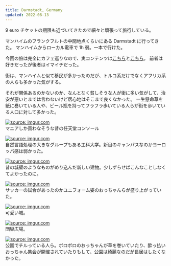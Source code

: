 ```yaml
---
title: Darmstadt, Germany
updated: 2022-08-13
---
```


9 euro チケットの期限も近づいてきたので細々と頑張って旅行している。

マンハイムのフランクフルトの中間地点くらいにある Darmstadt に行ってきた。
マンハイムからローカル電車で 1h 弱。一本で行けた。

今回の旅は完全にカフェ巡りなので、実コンテンツは[こちら](https://sotaro.io/coffee/timms-cafe)と[こちら](https://sotaro.io/coffee/woodrich-coffee)。
前者は好きだったが後者はイマイチだった。

街は、マンハイムと似て移民が多かったのだが、トルコ系だけでなくアフリカ系の人らも多かった気がする。

それが関係あるのかないのか、なんとなく貧しそうな人が街に多い気がして、治安が悪いとまでは言わないけど居心地はそこまで良くなかった。
一生懸命草を紙に巻いている人や、ビール瓶を持ってフラフラ歩いている人らが街を歩いている人口に対して多かった。

<a href="https://imgur.com/KniGxic"><img src="https://i.imgur.com/KniGxic.jpg" title="source: imgur.com" /></a>  
マニアしか買わなそうな昔の任天堂コンソール

<a href="https://imgur.com/qdLPm42"><img src="https://i.imgur.com/qdLPm42.jpg" title="source: imgur.com" /></a>  
自然言語処理の大きなグループもある工科大学。新目のキャンパスなのかヨーロッパ感は弱かった。

<a href="https://imgur.com/8rYRze9"><img src="https://i.imgur.com/8rYRze9.jpg" title="source: imgur.com" /></a>  
昔の城壁のようなものがめり込んだ新しい建物。少しずらせばこんなことしなくてよかったのに。

<a href="https://imgur.com/fcZm1ZY"><img src="https://i.imgur.com/fcZm1ZY.jpg" title="source: imgur.com" /></a>  
サッカーの試合があったのかユニフォーム姿のおっちゃんらが盛り上がっていた。

<a href="https://imgur.com/7XWW27j"><img src="https://i.imgur.com/7XWW27j.jpg" title="source: imgur.com" /></a>  
可愛い城。

<a href="https://imgur.com/UHfHiaj"><img src="https://i.imgur.com/UHfHiaj.jpg" title="source: imgur.com" /></a>  
団欒広場。

<a href="https://imgur.com/ts3L0Ta"><img src="https://i.imgur.com/ts3L0Ta.jpg" title="source: imgur.com" /></a>  
公園でチルっている人ら。ボロボロのおっちゃんが草を巻いていたり、酔っ払いおっちゃん集会が開催されていたりもして、公園は綺麗なのだが長居はしたくなかった。
